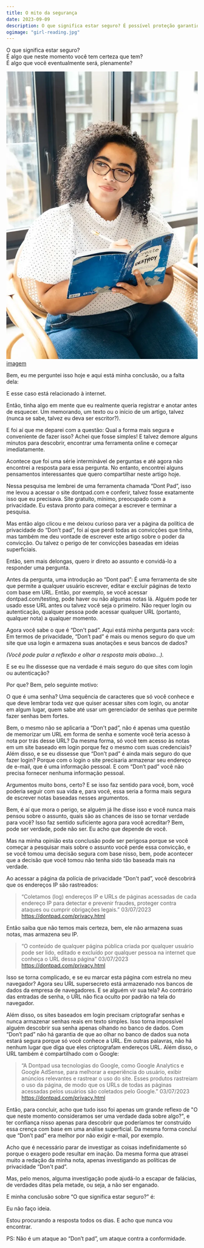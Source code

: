 ```yaml
---
title: O mito da segurança
date: 2023-09-09
description: O que significa estar seguro? É possível proteção garantida na internet?
ogimage: "girl-reading.jpg"
---
```


O que significa estar seguro?<br />
É algo que neste momento você tem certeza que tem?<br />
É algo que você eventualmente será, plenamente?

![garota lendo](girl-reading.jpg)
[imagem](https://unsplash.com/photos/UhpAf0ySwuk)

Bem, eu me perguntei isso hoje e aqui está minha conclusão, ou a falta dela:

E esse caso está relacionado à internet.

Então, tinha algo em mente que eu realmente queria registrar e anotar antes de esquecer.
Um memorando, um texto ou o início de um artigo, talvez (nunca se sabe, talvez eu deva ser escritor?).

E foi aí que me deparei com a questão: Qual a forma mais segura e conveniente de fazer isso?
Achei que fosse simples! E talvez demore alguns minutos para descobrir, encontrar uma ferramenta online e começar imediatamente.

Acontece que foi uma série interminável de perguntas e até agora não encontrei a resposta para essa pergunta.
No entanto, encontrei alguns pensamentos interessantes que quero compartilhar neste artigo hoje.

Nessa pesquisa me lembrei de uma ferramenta chamada “Dont Pad”, isso me levou a acessar o site dontpad.com e conferir, talvez fosse exatamente isso que eu precisava. Site gratuito, mínimo, preocupado com a privacidade.
Eu estava pronto para começar a escrever e terminar a pesquisa.

Mas então algo clicou e me deixou curioso para ver a página da política de privacidade do “Don’t pad”, foi aí que perdi todas as convicções que tinha, mas também me deu vontade de escrever este artigo sobre o poder da convicção. Ou talvez o perigo de ter convicções baseadas em ideias superficiais.

Então, sem mais delongas, quero ir direto ao assunto e convidá-lo a responder uma pergunta.

Antes da pergunta, uma introdução ao “Dont pad”:
É uma ferramenta de site que permite a qualquer usuário escrever, editar e excluir páginas de texto com base em URL. Então, por exemplo, se você acessar dontpad.com/testing, pode haver ou não algumas notas lá. Alguém pode ter usado esse URL antes ou talvez você seja o primeiro. Não requer login ou autenticação, qualquer pessoa pode acessar qualquer URL (portanto, qualquer nota) a qualquer momento.

Agora você sabe o que é “Don't pad”. Aqui está minha pergunta para você:
Em termos de privacidade, “Don’t pad” é mais ou menos seguro do que um site que usa login e armazena suas anotações e seus bancos de dados?

_(Você pode pular a reflexão e olhar a resposta mais abaixo...)._

E se eu lhe dissesse que na verdade é mais seguro do que sites com login ou autenticação?

Por que? Bem, pelo seguinte motivo:

O que é uma senha? Uma sequência de caracteres que só você conhece e que deve lembrar toda vez que quiser acessar sites com login, ou anotar em algum lugar, quem sabe até usar um gerenciador de senhas que permite fazer senhas bem fortes.

Bem, o mesmo não se aplicaria a “Don't pad”, não é apenas uma questão de memorizar um URL em forma de senha e somente você teria acesso à nota por trás desse URL? Da mesma forma, só você tem acesso às notas em um site baseado em login porque fez o mesmo com suas credenciais?
Além disso, e se eu dissesse que “Don't pad” é ainda mais seguro do que fazer login? Porque com o login o site precisaria armazenar seu endereço de e-mail, que é uma informação pessoal. E com “Don’t pad” você não precisa fornecer nenhuma informação pessoal.

Argumentos muito bons, certo? E se isso faz sentido para você, bom, você poderia seguir com sua vida e, para você, essa seria a forma mais segura de escrever notas baseadas nesses argumentos.

Bem, é aí que mora o perigo, se alguém já lhe disse isso e você nunca mais pensou sobre o assunto, quais são as chances de isso se tornar verdade para você? Isso faz sentido suficiente agora para você acreditar? Bem, pode ser verdade, pode não ser. Eu acho que depende de você.

Mas na minha opinião esta conclusão pode ser perigosa porque se você começar a pesquisar mais sobre o assunto você perde essa convicção, e se você tomou uma decisão segura com base nisso, bem, pode acontecer que a decisão que você tomou não tenha sido tão baseada mais na verdade.

Ao acessar a página da polícia de privacidade “Don't pad”, você descobrirá que os endereços IP são rastreados:

> “Coletamos (log) endereços IP e URLs de páginas acessadas de cada endereço IP para detectar e prevenir fraudes, proteger contra ataques ou cumprir obrigações legais.”
> 03/07/2023 https://dontpad.com/privacy.html

Então saiba que não temos mais certeza, bem, ele não armazena suas notas, mas armazena seu IP.

> “O conteúdo de qualquer página pública criada por qualquer usuário pode ser lido, editado e excluído por qualquer pessoa na internet que conheça o URL dessa página”
> 03/07/2023 https://dontpad.com/privacy.html

Isso se torna complicado, e se eu marcar esta página com estrela no meu navegador? Agora seu URL supersecreto está armazenado nos bancos de dados da empresa de navegadores.
E se alguém vir sua tela? Ao contrário das entradas de senha, o URL não fica oculto por padrão na tela do navegador.

Além disso, os sites baseados em login precisam criptografar senhas e nunca armazenar senhas reais em texto simples. Isso torna impossível alguém descobrir sua senha apenas olhando no banco de dados. Com “Don’t pad” não há garantia de que ao olhar no banco de dados sua nota estará segura porque só você conhece a URL. Em outras palavras, não há nenhum lugar que diga que eles criptografam endereços URL.
Além disso, o URL também é compartilhado com o Google:

> “A Dontpad usa tecnologias do Google, como Google Analytics e Google AdSense, para melhorar a experiência do usuário, exibir anúncios relevantes e rastrear o uso do site. Esses produtos rastreiam o uso da página, de modo que os URLs de todas as páginas acessadas pelos usuários são coletados pelo Google.”
> 03/07/2023 https://dontpad.com/privacy.html

Então, para concluir, acho que tudo isso foi apenas um grande reflexo de "O que neste momento consideramos ser uma verdade dada sobre algo?", e ter confiança nisso apenas para descobrir que poderíamos ter construído essa crença com base em uma análise superficial. Da mesma forma concluí que “Don’t pad” era melhor por não exigir e-mail, por exemplo.

Acho que é necessário parar de investigar as coisas indefinidamente só porque o exagero pode resultar em inação. Da mesma forma que atrasei muito a redação da minha nota, apenas investigando as políticas de privacidade “Don't pad”.

Mas, pelo menos, alguma investigação pode ajudá-lo a escapar de falácias, de verdades ditas pela metade, ou seja, a não ser enganado.

E minha conclusão sobre “O que significa estar seguro?” é:

Eu não faço ideia.

Estou procurando a resposta todos os dias. E acho que nunca vou encontrar.

PS:
Não é um ataque ao “Don’t pad”, um ataque contra a conformidade.
